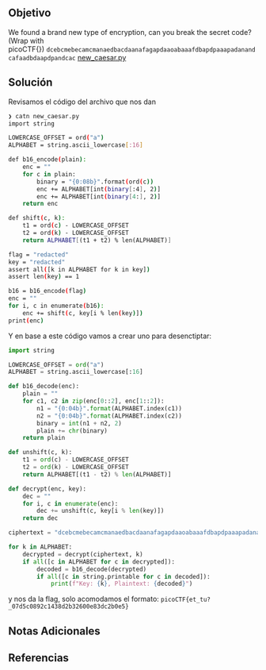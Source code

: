 ## Objetivo
We found a brand new type of encryption, can you break the secret code? (Wrap with picoCTF{}) `dcebcmebecamcmanaedbacdaanafagapdaaoabaaafdbapdpaaapadanandcafaadbdaapdpandcac` [new_caesar.py](https://mercury.picoctf.net/static/226a5ad9c9cb528673058d06d4c4380b/new_caesar.py)

## Solución
Revisamos el código del archivo que nos dan
```bash
❯ catn new_caesar.py
import string

LOWERCASE_OFFSET = ord("a")
ALPHABET = string.ascii_lowercase[:16]

def b16_encode(plain):
	enc = ""
	for c in plain:
		binary = "{0:08b}".format(ord(c))
		enc += ALPHABET[int(binary[:4], 2)]
		enc += ALPHABET[int(binary[4:], 2)]
	return enc

def shift(c, k):
	t1 = ord(c) - LOWERCASE_OFFSET
	t2 = ord(k) - LOWERCASE_OFFSET
	return ALPHABET[(t1 + t2) % len(ALPHABET)]

flag = "redacted"
key = "redacted"
assert all([k in ALPHABET for k in key])
assert len(key) == 1

b16 = b16_encode(flag)
enc = ""
for i, c in enumerate(b16):
	enc += shift(c, key[i % len(key)])
print(enc)
```
Y en base a este código vamos a crear uno para desenctiptar:
```python
import string

LOWERCASE_OFFSET = ord("a")
ALPHABET = string.ascii_lowercase[:16]

def b16_decode(enc):
    plain = ""
    for c1, c2 in zip(enc[0::2], enc[1::2]):
        n1 = "{0:04b}".format(ALPHABET.index(c1))
        n2 = "{0:04b}".format(ALPHABET.index(c2))
        binary = int(n1 + n2, 2)
        plain += chr(binary)
    return plain

def unshift(c, k):
    t1 = ord(c) - LOWERCASE_OFFSET
    t2 = ord(k) - LOWERCASE_OFFSET
    return ALPHABET[(t1 - t2) % len(ALPHABET)]

def decrypt(enc, key):
    dec = ""
    for i, c in enumerate(enc):
        dec += unshift(c, key[i % len(key)])
    return dec

ciphertext = "dcebcmebecamcmanaedbacdaanafagapdaaoabaaafdbapdpaaapadanandcafaadbdaapdpandcac"

for k in ALPHABET:
    decrypted = decrypt(ciphertext, k)
    if all([c in ALPHABET for c in decrypted]):
        decoded = b16_decode(decrypted)
        if all([c in string.printable for c in decoded]):
            print(f"Key: {k}, Plaintext: {decoded}")
```


y nos da la flag, solo acomodamos el formato:
`picoCTF{et_tu?_07d5c0892c1438d2b32600e83dc2b0e5}`
## Notas Adicionales


## Referencias
